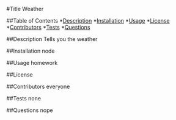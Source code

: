 
  
  #Title Weather

  ##Table of Contents
  *[Description](#description)
  *[Installation](#installation)
  *[Usage](#usage)
  *[License](#license)
  *[Contributors](#contributors)
  *[Tests](#tests)
  *[Questions](#questions)

  <a name='description'></a>
  ##Description 
  Tells you the weather

  <a name='installation'></a>
  ##Installation
  node

  <a name='usage'></a>
  ##Usage
  homework

  <a name='license'></a>
  ##License
  

  <a name='contributors'></a>
  ##Contributors
  everyone

  <a name='tests'></a>
  ##Tests
  none

  <a name='questions'></a>
  ##Questions
  nope


